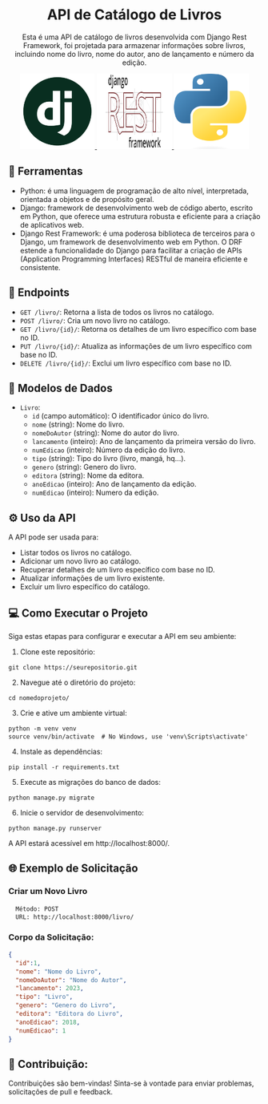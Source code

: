 <h1 align='center'> API de Catálogo de Livros </h1>

<p align='center'>Esta é uma API de catálogo de livros desenvolvida com Django Rest Framework, foi projetada para armazenar informações sobre livros, incluindo nome do livro, nome do autor, ano de lançamento e número da edição.</p>

<div align='center'>
  <a href="https://www.djangoproject.com/" target="_blank">
      <img src="./img/django_logo.png" width="150" height="150" />
  </a>

  <a href="https://www.django-rest-framework.org/" target="_blank">
      <img src="./img/django_rest_logo.png" width="150" height="150" />
  </a>

  <a href="https://www.python.org/" target="_blank">
      <img src="./img/python_logo.png" width="150" height="150" />
  </a>
</div>

## 🔧 Ferramentas

-   Python: é uma linguagem de programação de alto nível, interpretada, orientada a objetos e de propósito geral.
-   Django: framework de desenvolvimento web de código aberto, escrito em Python, que oferece uma estrutura robusta e eficiente para a criação de aplicativos web.
-   Django Rest Framework: é uma poderosa biblioteca de terceiros para o Django, um framework de desenvolvimento web em Python. O DRF estende a funcionalidade do Django para facilitar a criação de APIs (Application Programming Interfaces) RESTful de maneira eficiente e consistente.

## 📍 Endpoints

- `GET /livro/`: Retorna a lista de todos os livros no catálogo.
- `POST /livro/`: Cria um novo livro no catálogo.
- `GET /livro/{id}/`: Retorna os detalhes de um livro específico com base no ID.
- `PUT /livro/{id}/`: Atualiza as informações de um livro específico com base no ID.
- `DELETE /livro/{id}/`: Exclui um livro específico com base no ID.

## 📄 Modelos de Dados

- `Livro`:
  - `id` (campo automático): O identificador único do livro.
  - `nome` (string): Nome do livro.
  - `nomeDoAutor` (string): Nome do autor do livro.
  - `lancamento` (inteiro): Ano de lançamento da primeira versão do livro.
  - `numEdicao` (inteiro): Número da edição do livro.
  - `tipo` (string): Tipo do livro (livro, mangá, hq...).
  - `genero` (string): Genero do livro.
  - `editora` (string): Nome da editora.
  - `anoEdicao` (inteiro): Ano de lançamento da edição.
  - `numEdicao` (inteiro): Numero da edição.

## ⚙️ Uso da API

A API pode ser usada para:

- Listar todos os livros no catálogo.
- Adicionar um novo livro ao catálogo.
- Recuperar detalhes de um livro específico com base no ID.
- Atualizar informações de um livro existente.
- Excluir um livro específico do catálogo.

## 💻 Como Executar o Projeto

Siga estas etapas para configurar e executar a API em seu ambiente:

1. Clone este repositório:

  ```shell
  git clone https://seurepositorio.git
  ```
2. Navegue até o diretório do projeto:

  ```shell
  cd nomedoprojeto/
  ```
3. Crie e ative um ambiente virtual:

  ```shell
  python -m venv venv
  source venv/bin/activate  # No Windows, use 'venv\Scripts\activate'
  ```
4. Instale as dependências:

  ```shell
  pip install -r requirements.txt
  ```
5. Execute as migrações do banco de dados:

  ```shell
  python manage.py migrate
  ```
6. Inicie o servidor de desenvolvimento:

  ```shell
  python manage.py runserver
  ```

A API estará acessível em http://localhost:8000/.

## 🌐 Exemplo de Solicitação

### Criar um Novo Livro

      Método: POST
      URL: http://localhost:8000/livro/

### Corpo da Solicitação:

```json
{
  "id":1,
  "nome": "Nome do Livro",
  "nomeDoAutor": "Nome do Autor",
  "lancamento": 2023,
  "tipo": "Livro",
  "genero": "Genero do Livro",
  "editora": "Editora do Livro",
  "anoEdicao": 2018,
  "numEdicao": 1
}
```

## 🙏 Contribuição:

Contribuições são bem-vindas! Sinta-se à vontade para enviar problemas, solicitações de pull e feedback.